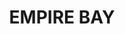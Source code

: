 ---
lastmod: '2025-04-06T06:05:20+00:00'
latitude: -33.520358
layout: suburb
longitude: 151.374403
postcode: '2257'
state: NSW
title: EMPIRE BAY
url: /nsw/empire-bay/
---